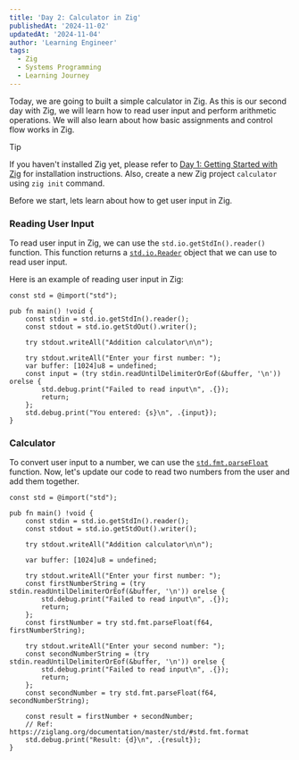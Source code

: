 ```yaml
---
title: 'Day 2: Calculator in Zig'
publishedAt: '2024-11-02'
updatedAt: '2024-11-04'
author: 'Learning Engineer'
tags:
  - Zig
  - Systems Programming
  - Learning Journey
---
```


Today, we are going to built a simple calculator in Zig.
As this is our second day with Zig, we will learn how to read user input and perform arithmetic operations.
We will also learn about how basic assignments and control flow works in Zig.

> [!TIP]
> If you haven't installed Zig yet, please refer to [Day 1: Getting Started with Zig](/posts/day-1-getting-started-with-zig) for installation instructions.
> Also, create a new Zig project `calculator` using `zig init` command.

Before we start, lets learn about how to get user input in Zig.

### Reading User Input

To read user input in Zig, we can use the `std.io.getStdIn().reader()` function.
This function returns a [`std.io.Reader`](https://ziglang.org/documentation/master/std/#std.io.GenericReader) object that we can use to read user input.

Here is an example of reading user input in Zig:

```zig
const std = @import("std");

pub fn main() !void {
    const stdin = std.io.getStdIn().reader();
    const stdout = std.io.getStdOut().writer();

    try stdout.writeAll("Addition calculator\n\n");

    try stdout.writeAll("Enter your first number: ");
    var buffer: [1024]u8 = undefined;
    const input = (try stdin.readUntilDelimiterOrEof(&buffer, '\n')) orelse {
        std.debug.print("Failed to read input\n", .{});
        return;
    };
    std.debug.print("You entered: {s}\n", .{input});
}
```

### Calculator

To convert user input to a number, we can use the [`std.fmt.parseFloat`](https://ziglang.org/documentation/master/std/#std.fmt.parse_float.parseFloat) function.
Now, let's update our code to read two numbers from the user and add them together.

```zig
const std = @import("std");

pub fn main() !void {
    const stdin = std.io.getStdIn().reader();
    const stdout = std.io.getStdOut().writer();

    try stdout.writeAll("Addition calculator\n\n");

    var buffer: [1024]u8 = undefined;

    try stdout.writeAll("Enter your first number: ");
    const firstNumberString = (try stdin.readUntilDelimiterOrEof(&buffer, '\n')) orelse {
        std.debug.print("Failed to read input\n", .{});
        return;
    };
    const firstNumber = try std.fmt.parseFloat(f64, firstNumberString);

    try stdout.writeAll("Enter your second number: ");
    const secondNumberString = (try stdin.readUntilDelimiterOrEof(&buffer, '\n')) orelse {
        std.debug.print("Failed to read input\n", .{});
        return;
    };
    const secondNumber = try std.fmt.parseFloat(f64, secondNumberString);

    const result = firstNumber + secondNumber;
    // Ref: https://ziglang.org/documentation/master/std/#std.fmt.format
    std.debug.print("Result: {d}\n", .{result});
}
```
